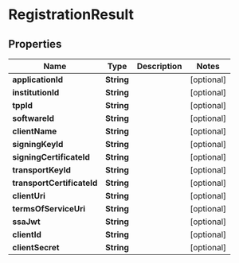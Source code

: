 
# RegistrationResult

## Properties
Name | Type | Description | Notes
------------ | ------------- | ------------- | -------------
**applicationId** | **String** |  |  [optional]
**institutionId** | **String** |  |  [optional]
**tppId** | **String** |  |  [optional]
**softwareId** | **String** |  |  [optional]
**clientName** | **String** |  |  [optional]
**signingKeyId** | **String** |  |  [optional]
**signingCertificateId** | **String** |  |  [optional]
**transportKeyId** | **String** |  |  [optional]
**transportCertificateId** | **String** |  |  [optional]
**clientUri** | **String** |  |  [optional]
**termsOfServiceUri** | **String** |  |  [optional]
**ssaJwt** | **String** |  |  [optional]
**clientId** | **String** |  |  [optional]
**clientSecret** | **String** |  |  [optional]



